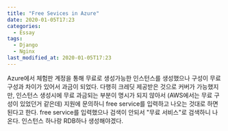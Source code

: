 ```yaml
---
title: "Free Sevices in Azure"
date: 2020-01-05T17:23
categories:
  - Essay
tags:
  - Django
  - Nginx
last_modified_at: 2020-01-05T17:23
---
```


Azure에서 체험판 계정을 통해 무료로 생성가능한 인스턴스를 생성했으나 
구성이 무료구성과 차이가 있어서 과금이 되었다.
다행히 크레딧 제공받은 것으로 커버가 가능했지만, 인스턴스 생성시에
무료 과금되는 부분이 명시가 되지 않아서 (AWS에서는 무료 구성이 있었던거 같은데)
지원에 문의하니 free service를 입력하고 나오는 것대로 하면 된다고 한다.
free service를 입력했으나 검색이 안되서 "무료 서비스"로 검색하니 나온다.
인스턴스 하나랑 RDB하나 생성해야겠다.
 